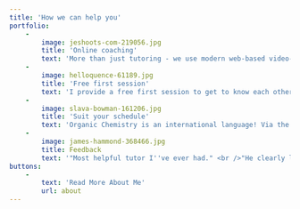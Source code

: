 ```yaml
---
title: 'How we can help you'
portfolio:
    -
        image: jeshoots-com-219056.jpg
        title: 'Online coaching'
        text: 'More than just tutoring - we use modern web-based video-conferencing software, making you feel quickly at home and comfortable. And you won''t even have to leave home!'
    -
        image: helloquence-61189.jpg
        title: 'Free first session'
        text: 'I provide a free first session to get to know each other, find out what your needs are and let you know what I can offer. There''s no obligations and once the ice is broken, you''re welcome to dive straight into asking your most burning question.'
    -
        image: slava-bowman-161206.jpg
        title: 'Suit your schedule'
        text: 'Organic Chemistry is an international language! Via the Web, I can coach students studying anywhere. Do you study at odd hours? Great! Timezone differences mean that I am often available outside normal working hours.'
    -
        image: james-hammond-368466.jpg
        title: Feedback
        text: '"Most helpful tutor I''ve ever had." <br />"He clearly listened to feedback from the students which was great to see."'
buttons:
    -
        text: 'Read More About Me'
        url: about
---
```


